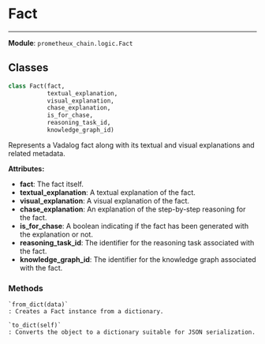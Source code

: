 # Fact

---

**Module**: `prometheux_chain.logic.Fact`

## Classes

```python
class Fact(fact,
           textual_explanation,
           visual_explanation,
           chase_explanation,
           is_for_chase,
           reasoning_task_id,
           knowledge_graph_id)
```

Represents a Vadalog fact along with its textual and visual explanations and related metadata.

**Attributes:**

- **fact**: The fact itself.
- **textual_explanation**: A textual explanation of the fact.
- **visual_explanation**: A visual explanation of the fact.
- **chase_explanation**: An explanation of the step-by-step reasoning for the fact.
- **is_for_chase**: A boolean indicating if the fact has been generated with the explanation or not.
- **reasoning_task_id**: The identifier for the reasoning task associated with the fact.
- **knowledge_graph_id**: The identifier for the knowledge graph associated with the fact.

### Methods

    `from_dict(data)`
    : Creates a Fact instance from a dictionary.

    `to_dict(self)`
    : Converts the object to a dictionary suitable for JSON serialization.
